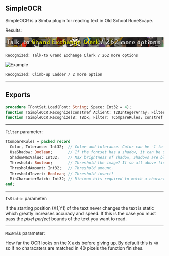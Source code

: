 ## SimpleOCR

SimpleOCR is a Simba plugin for reading text in Old School RuneScape. 

Results: 

![Example](docs/uptext-1.png)
```
Recognized: Talk-to Grand Exchange Clerk / 262 more options
````

![Example](docs/uptext-2.png)
```
Recognized: Climb-up Ladder / 2 more option
```

-----

## Exports

```pascal 
procedure TFontSet.Load(Font: String; Space: Int32 = 4);
function TSimpleOCR.Recognize(constref AClient: T2DIntegerArray; Filter: TCompareRules; constref FontSet: TFontSet; IsStatic: Boolean = False; MaxWalk: Int32 = 40): String;
function TSimpleOCR.Recognize(B: TBox; Filter: TCompareRules; constref Font: TFontSet; IsStatic: Boolean = False; MaxWalk: Int32 = 40): AnsiString;
```

-----

`Filter` parameter:

```pascal
TCompareRules = packed record 
  Color, Tolerance: Int32;  // Color and tolerance. Color can be -1 to match any color.
  UseShadow: Boolean;       // If the fontset has a shadow, it can be used to improve recognition.
  ShadowMaxValue: Int32;    // Max brightness of shadow, Shadows are black so this is often low.
  Threshold: Boolean;       // Threshold the image? If so all above fields are ignored.
  ThresholdAmount: Int32;   // Threshold amount.
  ThresholdInvert: Boolean; // Threshold invert?
  MinCharacterMatch: Int32; // Minimum hits required to match a character. Useful to remove smaller characters (like dots) that are often misread.
end;
```

-----

`IsStatic` parameter:

If the starting position (X1,Y1) of the text never changes the text is static which greatly increases accuracy and speed. If this is the case you must pass the *pixel perfect* bounds of the text you want to read.

-----

`MaxWalk` parameter:

How far the OCR looks on the X axis before giving up. By default this is `40` so if no characaters are matched in 40 pixels the function finishes.